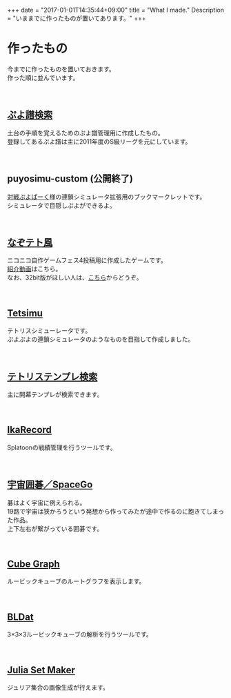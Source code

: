 +++
date = "2017-01-01T14:35:44+09:00"
title = "What I made."
Description = "いままでに作ったものが置いてあります。"
+++

# 作ったもの
今までに作ったものを置いておきます。  
作った順に並んでいます。

<br>

## <a href="/q/pse" target="_blank">ぷよ譜検索</a>
土台の手順を覚えるためのぷよ譜管理用に作成したもの。<br>  登録してあるぷよ譜は主に2011年度のS級リーグを元にしています。

<br>

## puyosimu-custom (公開終了)
<a href="http://www.puyop.com/" target="_blank">対戦ぷよぱーく</a>様の連鎖シミュレータ拡張用のブックマークレットです。  
シミュレータで目隠しぷよができるよ。

<br>

## <a href="http://www.freem.ne.jp/review/game/win/7726" target="_blank">なぞテト風</a>
ニコニコ自作ゲームフェス4投稿用に作成したゲームです。  
<a href="http://www.nicovideo.jp/watch/sm24671785" target="_blank">紹介動画</a>はこちら。  
なお、32bit版がほしい人は、<a href="https://drive.google.com/open?id=0B5TvzuJ9qmQGV1FvTzVuV2R0WGM&amp;authus" target="_blank">こちら</a>からどうぞ。

<br>

## <a href="/q/tetsimu/" target="blank">Tetsimu</a>
テトリスシミューレータです。  
ぷよぷよの連鎖シミュレータのようなものを目指して作成しました。

<br>

## <a href="/q/ttse/" target="blank">テトリステンプレ検索</a>
主に開幕テンプレが検索できます。

<br>

## <a href="/q/IkaRecord/" target="blank">IkaRecord</a>
Splatoonの戦績管理を行うツールです。

<br>

## <a href="/q/SpaceGo/" target="blank">宇宙囲碁／SpaceGo</a>
碁はよく宇宙に例えられる。  
19路で宇宙は狭かろうという発想から作ってみたが途中で作るのに飽きてしまった作品。  
上下左右が繋がっている囲碁です。

<br>

## <a href="/q/cube/cube-graph/" target="blank">Cube Graph</a>
ルービックキューブのルートグラフを表示します。

<br>

## <a href="/q/cube/BLDat/" target="blank">BLDat</a>
3×3×3ルービックキューブの解析を行うツールです。

<br>

## <a href="/q/fractal/julia/" target="blank">Julia Set Maker</a>
ジュリア集合の画像生成が行えます。

<br>

